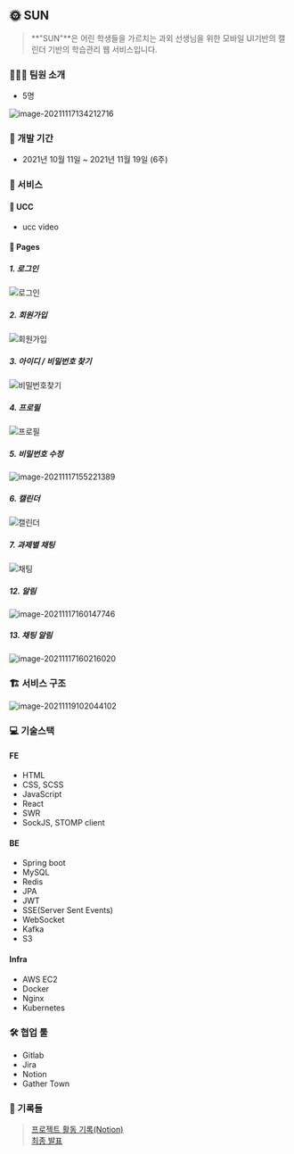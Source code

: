 ## :sun_with_face: SUN 

> **"SUN"**은 어린 학생들을 가르치는 과외 선생님을 위한 모바일 UI기반의 캘린더 기반의 학습관리 웹 서비스입니다.



### :family_man_boy_boy: 팀원 소개 

- 5명

![image-20211117134212716](README.assets/image-20211117134212716.png)



### :calendar: 개발 기간

- 2021년 10월 11일 ~ 2021년 11월 19일 (6주)



###  :open_file_folder: 서비스

#### :movie_camera: UCC

- ucc video

#### :scroll: Pages

##### 1. 로그인

![로그인](README.assets/로그인.gif)

##### 2. 회원가입

![회원가입](README.assets/회원가입.gif)

##### 3. 아이디 / 비밀번호 찾기

![비밀번호찾기](README.assets/비밀번호찾기.gif)

##### 4. 프로필

![프로필](README.assets/프로필.gif)

##### 5. 비밀번호 수정

![image-20211117155221389](README.assets/image-20211117155221389.png)

##### 6. 캘린더

![캘린더](README.assets/캘린더.gif)

##### 7. 과제별 채팅

![채팅](README.assets/채팅.gif)

##### 12. 알림

![image-20211117160147746](README.assets/image-20211117160147746.png)

##### 13. 채팅 알림

![image-20211117160216020](README.assets/image-20211117160216020.png)



### :building_construction: 서비스 구조

![image-20211119102044102](README.assets/image-20211119102044102.png)



###  :computer: 기술스택

#### FE

- HTML
- CSS, SCSS
- JavaScript
- React
- SWR
- SockJS, STOMP client

#### BE

- Spring boot
- MySQL
- Redis
- JPA
- JWT
- SSE(Server Sent Events)
- WebSocket
- Kafka
- S3

#### Infra

- AWS EC2
- Docker
- Nginx
- Kubernetes



### :hammer_and_wrench: 협업 툴

- Gitlab
- Jira
- Notion
- Gather Town

### :speech_balloon: 기록들 
> [프로젝트 활동 기록(Notion)](https://www.notion.so/binitiger/SSAFY-fd747d28c47f448c874e01526b4349b2)  
> [최종 발표](https://www.miricanvas.com/v/1q2282)

